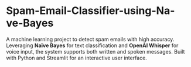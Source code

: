 # Spam-Email-Classifier-using-Na-ve-Bayes
A machine learning project to detect spam emails with high accuracy. Leveraging **Naïve Bayes** for text classification and **OpenAI Whisper** for voice input, the system supports both written and spoken messages. Built with Python and Streamlit for an interactive user interface.

